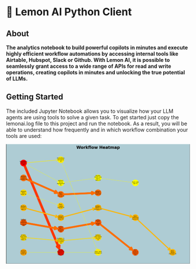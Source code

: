 # 🍋 Lemon AI Python Client

## About

**The analytics notebook to build powerful copilots in minutes and execute highly efficient workflow automations by accessing internal tools like Airtable, Hubspot, Slack or Github. With Lemon AI, it is possible to seamlessly grant access to a wide range of APIs for read and write operations, creating copilots in minutes and unlocking the true potential of LLMs.**

## Getting Started

The included Jupyter Notebook allows you to visualize how your LLM agents are using tools to solve a given task. To get started just copy the lemonai.log file to this project and run the notebook. As a result, you will be able to understand how frequently and in which workflow combination your tools are used:

![Heatmap Example](heatmap-example.png)

